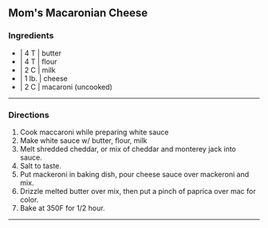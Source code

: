 ## Mom's Macaronian Cheese

### Ingredients

* | 4 T   | butter
* | 4 T   | flour
* | 2 C   | milk
* | 1 lb. | cheese
* | 2 C   | macaroni (uncooked)

---

### Directions

1. Cook maccaroni while preparing white sauce
1. Make white sauce w/ butter, flour, milk
1. Melt shredded cheddar, or mix of cheddar and monterey jack into sauce.
1. Salt to taste.
1. Put mackeroni in baking dish, pour cheese sauce over mackeroni and mix. 
1. Drizzle melted butter over mix, then put a pinch of paprica over mac for color.
1. Bake at 350F for 1/2 hour.

---

